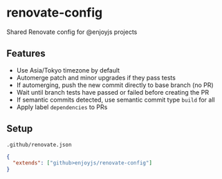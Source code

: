 # renovate-config

Shared Renovate config for @enjoyjs projects

## Features

- Use Asia/Tokyo timezone by default
- Automerge patch and minor upgrades if they pass tests
- If automerging, push the new commit directly to base branch (no PR)
- Wait until branch tests have passed or failed before creating the PR
- If semantic commits detected, use semantic commit type `build` for all
- Apply label `dependencies` to PRs

## Setup

`.github/renovate.json`

```json
{
  "extends": ["github>enjoyjs/renovate-config"]
}
```
